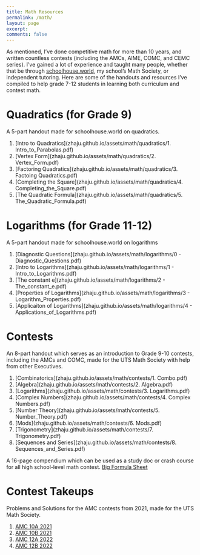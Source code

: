 ```yaml
---
title: Math Resources
permalink: /math/
layout: page
excerpt: 
comments: false
---
```


As mentioned, I’ve done competitive math for more than 10 years, and written countless contests (including the AMCs, AIME, COMC, and CEMC series). I’ve gained a lot of experience and taught many people, whether that be through [schoolhouse.world](https://schoolhouse.world/), my school’s Math Society, or independent tutoring. Here are some of the handouts and resources I’ve compiled to help grade 7-12 students in learning both curriculum and contest math.

# Quadratics (for Grade 9)
A 5-part handout made for schoolhouse.world on quadratics.
1. [Intro to Quadratics](zhaju.github.io/assets/math/quadratics/1. Intro_to_Parabolas.pdf)
2. [Vertex Form](zhaju.github.io/assets/math/quadratics/2. Vertex_Form.pdf)
3. [Factoring Quadratics](zhaju.github.io/assets/math/quadratics/3. Factoing Quadratics.pdf)
4. [Completing the Square](zhaju.github.io/assets/math/quadratics/4. Completing_the_Square.pdf)
5. [The Quadratic Formula](zhaju.github.io/assets/math/quadratics/5. The_Quadratic_Formula.pdf)

# Logarithms (for Grade 11-12)
A 5-part handout made for schoolhouse.world on logarithms
1. [Diagnostic Questions](zhaju.github.io/assets/math/logarithms/0 - Diagnostic_Questions.pdf)
2. [Intro to Logarithms](zhaju.github.io/assets/math/logarithms/1 - Intro_to_Logarithms.pdf)
3. [The constant e](zhaju.github.io/assets/math/logarithms/2 - The_constant_e.pdf)
4. [Properties of Logarithms](zhaju.github.io/assets/math/logarithms/3 - Logarithm_Properties.pdf)
5. [Applicaiton of Logarithms](zhaju.github.io/assets/math/logarithms/4 - Applications_of_Logarithms.pdf)

# Contests
An 8-part handout which serves as an introduction to Grade 9-10 contests, including the AMCs and COMC, made for the UTS Math Society with help from other Executives.
1. [Combinatorics](zhaju.github.io/assets/math/contests/1. Combo.pdf)
2. [Algebra](zhaju.github.io/assets/math/contests/2. Algebra.pdf)
3. [Logarithms](zhaju.github.io/assets/math/contests/3. Logarithms.pdf)
4. [Complex Numbers](zhaju.github.io/assets/math/contests/4. Complex Numbers.pdf)
5. [Number Theory](zhaju.github.io/assets/math/contests/5. Number_Theory.pdf)
6. [Mods](zhaju.github.io/assets/math/contests/6. Mods.pdf)
7. [Trigonometry](zhaju.github.io/assets/math/contests/7. Trigonometry.pdf)
8. [Sequences and Series](zhaju.github.io/assets/math/contests/8. Sequences_and_Series.pdf)

A 16-page compendium which can be used as a study doc or crash course for all high school-level math contest.
[Big Formula Sheet](zhaju.github.io/assets/math/Big_Formula_Sheet.pdf)

# Contest Takeups
Problems and Solutions for the AMC contests from 2021, made for the UTS Math Society.
1. [AMC 10A 2021](zhaju.github.io/assets/math/AMC_10A_2021.pdf)
2. [AMC 10B 2021](zhaju.github.io/assets/math/AMC_10B_2021.pdf)
3. [AMC 12A 2022](zhaju.github.io/assets/math/AMC_12A_2022.pdf)
4. [AMC 12B 2022](zhaju.github.io/assets/math/AMC_12B_2022.pdf)

